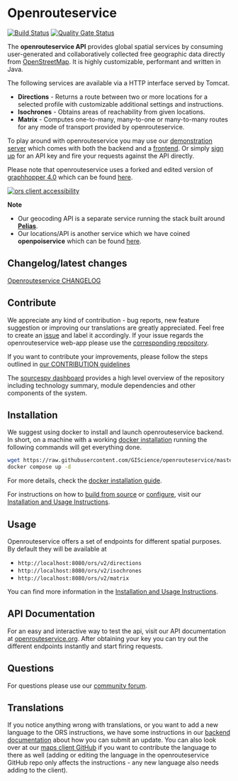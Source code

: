 # Openrouteservice

[![Build Status](https://travis-ci.org/GIScience/openrouteservice.svg?branch=master)](https://travis-ci.org/GIScience/openrouteservice) 
[![Quality Gate Status](https://sonarcloud.io/api/project_badges/measure?project=GIScience_openrouteservice&metric=alert_status&branch=master)](https://sonarcloud.io/dashboard?id=GIScience_openrouteservice&metric)

The **openrouteservice API** provides global spatial services by consuming user-generated and collaboratively collected free geographic data directly from [OpenStreetMap](http://www.openstreetmap.org). It is highly customizable, performant and written in Java.

The following services are available via a HTTP interface served by Tomcat.
- **Directions** - Returns a route between two or more locations for a selected profile with customizable additional settings and instructions.
- **Isochrones** - Obtains areas of reachability from given locations.
- **Matrix** - Computes one-to-many, many-to-one or many-to-many routes for any mode of transport provided by openrouteservice.

To play around with openrouteservice you may use our [demonstration server](https://maps.openrouteservice.org) which comes with both the backend and a [frontend](https://github.com/GIScience/ors-map-client). Or simply [sign up](https://openrouteservice.org/dev/#/signup) for an API key and fire your requests against the API directly.

Please note that openrouteservice uses a forked and edited version of [graphhopper 4.0](https://github.com/GIScience/graphhopper) which can be found [here](https://github.com/GIScience/graphhopper).

[![ors client accessibility](https://user-images.githubusercontent.com/23240110/30385487-9eac96b8-98a7-11e7-9357-afd4df8fccdf.png)](https://openrouteservice.org/reach)

**Note**

- Our geocoding API is a separate service running the stack built around [**Pelias**](https://github.com/pelias/pelias).
- Our locations/API is another service which we have coined **openpoiservice** which can be found [here](https://github.com/GIScience/openpoiservice).


## Changelog/latest changes

[Openrouteservice CHANGELOG](https://github.com/GIScience/openrouteservice/blob/master/CHANGELOG.md)

## Contribute

We appreciate any kind of contribution - bug reports, new feature suggestion or improving our translations are greatly appreciated. Feel free to create an [issue](https://github.com/GIScience/openrouteservice/issues) and label it accordingly. If your issue regards the openrouteservice web-app please use the [corresponding repository](https://github.com/GIScience/ors-map-client/issues).

If you want to contribute your improvements, please follow the steps outlined in [our CONTRIBUTION guidelines](./CONTRIBUTE.md)

The [sourcespy dashboard](https://sourcespy.com/github/giscienceopenrouteservice/) provides a high level overview of the repository including technology summary, module dependencies and other components of the system.

## Installation

We suggest using docker to install and launch openrouteservice backend. In short, on a machine with a working [docker installation](https://www.digitalocean.com/community/tutorial_collections/how-to-install-and-use-docker) running the following commands will get everything done. 

```bash
wget https://raw.githubusercontent.com/GIScience/openrouteservice/master/docker-compose.yml
docker compose up -d
```

For more details, check the [docker installation guide](https://GIScience.github.io/openrouteservice/installation/Running-with-Docker.html).

For instructions on how to [build from source](https://GIScience.github.io/openrouteservice/installation/Building-from-Source.html) or [configure](https://GIScience.github.io/openrouteservice/installation/Configuration.html), visit our [Installation and Usage Instructions](https://GIScience.github.io/openrouteservice/installation/Installation-and-Usage.html).

## Usage

Openrouteservice offers a set of endpoints for different spatial purposes. By default they will be available at

- `http://localhost:8080/ors/v2/directions`
- `http://localhost:8080/ors/v2/isochrones`
- `http://localhost:8080/ors/v2/matrix`

You can find more information in the [Installation and Usage Instructions](https://GIScience.github.io/openrouteservice/installation/Installation-and-Usage.html).

## API Documentation

For an easy and interactive way to test the api, visit our API documentation at [openrouteservice.org](https://openrouteservice.org/dev/#/api-docs).
After obtaining your key you can try out the different endpoints instantly and start firing requests.


## Questions

For questions please use our [community forum](https://ask.openrouteservice.org).

## Translations

If you notice anything wrong with translations, or you want to add a new language to the ORS instructions, we have some instructions in our [backend documentation](https://GIScience.github.io/openrouteservice/contributing/Contributing-Translations) about how you can submit an update. You can also look over at our [maps client GitHub](https://github.com/GIScience/ors-map-client/#add-language) if you want to contribute the language to there as well (adding or editing the language in the openrouteservice GitHub repo only affects the instructions - any new language also needs adding to the client).
